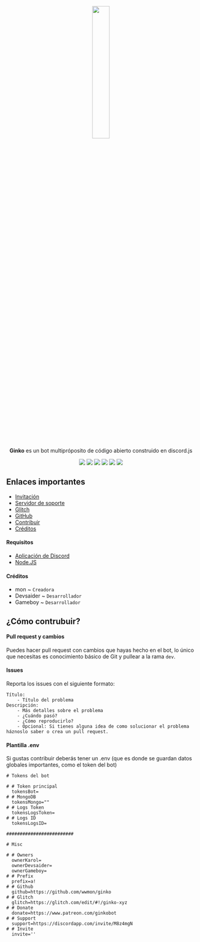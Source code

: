 <p align="center">
	<img width=30% src="https://i.imgur.com/ENeGsaK.png"><br><b>Ginko</b> es un bot multipróposito de código abierto construido en discord.js
</p>
<p align="center">
	<a href="https://github.com/wwmon/ginko/issues"><img src="https://img.shields.io/github/issues-raw/wwmon/ginko"></a>
	<a href="https://github.com/wwmon/ginko/issues"><img src="https://img.shields.io/github/issues-closed-raw/wwmon/ginko"></a>
	<a href="https://github.com/wwmon/ginko/pulls"><img src="https://img.shields.io/github/issues-pr-raw/wwmon/ginko"></a>
	<a href="https://github.com/wwmon/ginko/pulls"><img src="https://img.shields.io/github/issues-pr-closed/wwmon/ginko"></a>
	<a href="https://github.com/wwmon/ginko/network/members"><img src="https://img.shields.io/github/forks/wwmon/ginko"></a>
	<a href="https://github.com/wwmon/ginko/stargazers"><img src="https://img.shields.io/github/stars/wwmon/ginko"></a>
</p>

## Enlaces importantes

- [Invitación](https://ginko-xyz.glitch.me/invite)
- [Servidor de soporte](https://ginko-xyz.glitch.me/support)
- [Glitch](https://glitch.com/edit/#!/ginko-xyz)
- [GitHub](https://github.com/wwmon/ginko)
- [Contribuir](https://ginko-xyz.glitch.me/donate/patreon)
- [Créditos](##créditos)

#### Requisitos

- [Aplicación de Discord](https://discordapp.com/developers/applications/)
- [Node.JS](https://nodejs.org)

#### Créditos

- mon ~ `Creadora`
- Devsaider ~ `Desarrollador`
- Gameboy ~ `Desarrollador`

## ¿Cómo contrubuir?

#### Pull request y cambios

Puedes hacer pull request con cambios que hayas hecho en el bot, lo único que necesitas es conocimiento básico de Git y pullear a la rama `dev`.

#### Issues

Reporta los issues con el siguiente formato:

```
Título:
    - Título del problema
Descripción:
    - Más detalles sobre el problema
    - ¿Cuándo pasó?
    - ¿Cómo reproducirlo?
    - Opcional: Si tienes alguna idea de como solucionar el problema háznoslo saber o crea un pull request.
```

#### Plantilla .env

Si gustas contribuir deberás tener un .env (que es donde se guardan datos globales importantes, como el token del bot)

```
# Tokens del bot

# # Token principal
  tokensBot=
# # MongoDB
  tokensMongo=""
# # Logs Token
  tokensLogsToken=
# # Logs ID
  tokensLogsID=

#########################

# Misc

# # Owners
  ownerKarol=
  ownerDevsaider=
  ownerGameboy=
# # Prefix
  prefix=a!
# # Github
  github=https://github.com/wwmon/ginko
# # Glitch
  glitch=https://glitch.com/edit/#!/ginko-xyz
# # Donate
  donate=https://www.patreon.com/ginkobot
# # Support
  support=https://discordapp.com/invite/M8z4mgN
# # Invite
  invite=''
```
